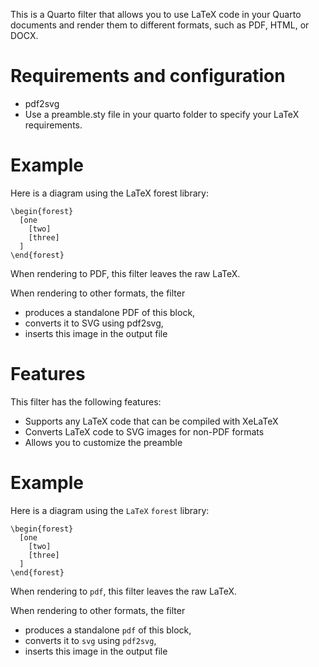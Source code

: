 This is a Quarto filter that allows you to use LaTeX code in your Quarto documents and render them to different formats, such as PDF, HTML, or DOCX.


# Requirements and configuration

- pdf2svg
- Use a preamble.sty file in your quarto folder to specify your LaTeX requirements.


# Example

Here is a diagram using the LaTeX forest library:

```{=tex}
\begin{forest}
  [one
    [two]
    [three]
  ]
\end{forest}
```

When rendering to PDF, this filter leaves the raw LaTeX.

When rendering to other formats, the filter

- produces a standalone PDF of this block,
- converts it to SVG using pdf2svg,
- inserts this image in the output file


# Features

This filter has the following features:

- Supports any LaTeX code that can be compiled with XeLaTeX
- Converts LaTeX code to SVG images for non-PDF formats
- Allows you to customize the preamble



# Example

Here is a diagram using the `LaTeX` `forest` library:

```{=tex}
\begin{forest}
  [one
    [two]
    [three]
  ]
\end{forest}
```

When rendering to `pdf`, this filter leaves the raw LaTeX.

When rendering to other formats, the filter

- produces a standalone `pdf` of this block,
- converts it to `svg` using `pdf2svg`,
- inserts this image in the output file
